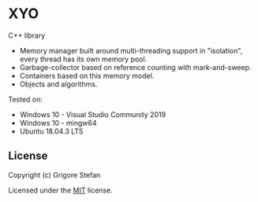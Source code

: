 # XYO

C++ library
- Memory manager built around multi-threading support in "isolation", every thread has its own
memory pool.
- Garbage-collector based on reference counting with mark-and-sweep.
- Containers based on this memory model.
- Objects and algorithms.

Tested on:
- Windows 10 - Visual Studio Community 2019
- Windows 10 - mingw64
- Ubuntu 18.04.3 LTS

## License

Copyright (c) Grigore Stefan

Licensed under the [MIT](LICENSE) license.

